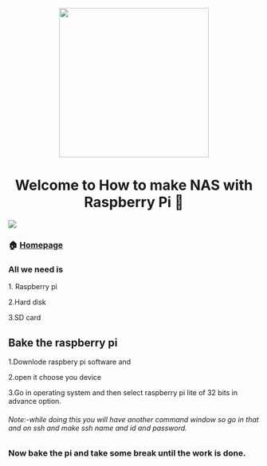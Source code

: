 <p align="center"><img src="https://embed8.wordpress.com/wp-content/uploads/2020/03/pilogo.gif" hight='300' width= '300' align='center'/>
</p>
<h1 align="center">Welcome to How to make NAS with Raspberry Pi 👋</h1>
<p>
  <img src="https://img.shields.io/badge/version-0.1-blue.svg?cacheSeconds=2592000" />
</p>


### 🏠 [Homepage](https://github.com/AnandKatariya?tab=repositories)

<h3> All we need is <p></h3>  <p>
    1. Raspberry pi <p>
  2.Hard disk <p> 
  3.SD card  <p>
</p>
<h2> Bake the raspberry pi </h2> <p>
1.Downlode raspbery pi software and <p>
2.open it choose you device <p>
3.Go in operating system and then select raspberry pi lite of 32 bits in advance option.<p>
<h6> Note:-while doing this you will have another command window so go in that and on ssh and make ssh name and id and password. </h6>
<h3> Now bake the pi and take some break until the work is done. </h3>
